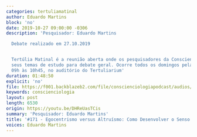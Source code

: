 ```yaml
---
categories: tertuliamatinal
author: Eduardo Martins
block: 'no'
date: 2019-10-27 09:00:00 -0306
description: 'Pesquisador: Eduardo Martins

  Debate realizado em 27.10.2019


  Tertúlia Matinal é a reunião aberta onde os pesquisadores da Conscienciologia apresentam
  seus temas de estudo para debate geral. Ocorre todos os domingos pela manhã, das
  09h às 10h45, no auditório do Tertuliarium'
duration: 01:48:50
explicit: 'no'
file: https://f001.backblazeb2.com/file/conscienciologiapodcast/audios/DHReUasTCis.mp3
keywords: conscienciologia
layout: post
length: 6530
origin: https://youtu.be/DHReUasTCis
summary: 'Pesquisador: Eduardo Martins'
title: '#171 - Egocentrismo versus Altruísmo: Como Desenvolver o Senso de Grupalidade'
voices: Eduardo Martins
---
```

